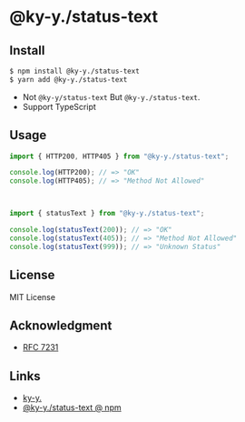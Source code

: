# @ky-y./status-text

## Install

```zsh
$ npm install @ky-y./status-text
$ yarn add @ky-y./status-text
```

- Not `@ky-y/status-text` But `@ky-y./status-text`.
- Support TypeScript

## Usage

```typescript
import { HTTP200, HTTP405 } from "@ky-y./status-text";

console.log(HTTP200); // => "OK"
console.log(HTTP405); // => "Method Not Allowed"



import { statusText } from "@ky-y./status-text";

console.log(statusText(200)); // => "OK"
console.log(statusText(405)); // => "Method Not Allowed"
console.log(statusText(999)); // => "Unknown Status"
```

## License

MIT License

## Acknowledgment

- [RFC 7231](https://datatracker.ietf.org/doc/html/rfc7231)

## Links

- [ky-y.](https://ky-y.dev/)
- [@ky-y./status-text @ npm](https://www.npmjs.com/package/@ky-y./status-text)